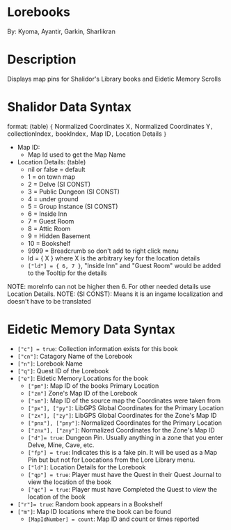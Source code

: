 # Lorebooks

By: Kyoma, Ayantir, Garkin, Sharlikran

# Description

Displays map pins for Shalidor's Library books and Eidetic Memory Scrolls

# Shalidor Data Syntax

format: (table) `{` Normalized Coordinates X`,` Normalized Coordinates Y`,` collectionIndex`,` bookIndex`,` Map ID`,` Location Details `}`

- Map ID:
  - Map Id used to get the Map Name
- Location Details: (table)
  - nil or false = default
  - 1 = on town map
  - 2 = Delve (SI CONST)
  - 3 = Public Dungeon (SI CONST)
  - 4 = under ground
  - 5 = Group Instance (SI CONST)
  - 6 = Inside Inn
  - 7 = Guest Room
  - 8 = Attic Room
  - 9 = Hidden Basement
  - 10 = Bookshelf
  - 9999 = Breadcrumb so don't add to right click menu
  - ld = { X } where X is the arbitrary key for the location details
  - `["ld"] = { 6, 7 }`, "Inside Inn" and "Guest Room" would be added to the Tooltip for the details

NOTE: moreInfo can not be higher then 6. For other needed details use Location Details.
NOTE: (SI CONST): Means it is an ingame localization and doesn't have to be translated

# Eidetic Memory Data Syntax

- `["c"] = true`: Collection information exists for this book
- `["cn"]`: Catagory Name of the Lorebook
- `["n"]`: Lorebook Name
- `["q"]`: Quest ID of the Lorebook
- `["e"]`: Eidetic Memory Locations for the book
  - `["pm"]`: Map ID of the books Primary Location
  - `["zm"]` Zone's Map ID of the Lorebook
  - `["sm"]`: Map ID of the source map the Coordinates were taken from
  - `["px"], ["py"]`: LibGPS Global Coordinates for the Primary Location
  - `["zx"], ["zy"]`: LibGPS Global Coordinates for the Zone's Map ID
  - `["pnx"], ["pny"]`: Normalized Coordinates for the Primary Location
  - `["znx"], ["zny"]`: Normalized Coordinates for the Zone's Map ID
  - `["d"]= true`: Dungeon Pin. Usually anything in a zone that you enter Delve, Mine, Cave, etc.
  - `["fp"] = true`: Indicates this is a fake pin. It will be used as a Map Pin but but not for Loocations from the Lore Library menu.
  - `["ld"]`: Location Details for the Lorebook
  - `["qp"] = true`: Player must have the Quest in their Quest Journal to view the location of the book
  - `["qc"] = true`: Player must have Completed the Quest to view the location of the book
- `["r"]= true`: Random book appears in a Bookshelf
- `["m"]`: Map ID locations where the book can be found
  - `[MapIdNumber] = count`: Map ID and count or times reported
